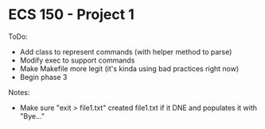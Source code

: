 # ECS 150 - Project 1

ToDo:
- Add class to represent commands (with helper method to parse)
- Modify exec to support commands
- Make Makefile more legit (it's kinda using bad practices right now)
- Begin phase 3


Notes:
- Make sure "exit > file1.txt" created file1.txt if it DNE and populates it with "Bye..."